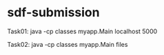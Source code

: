 # sdf-submission

Task01:
java -cp classes myapp.Main localhost 5000

Task02:
java -cp classes myapp.Main files

